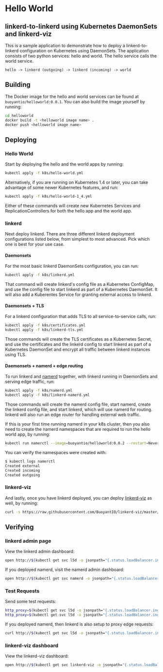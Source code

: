 # Hello World

## linkerd-to-linkerd using Kubernetes DaemonSets and linkerd-viz

This is a sample application to demonstrate how to deploy a linkerd-to-linkerd
configuration on Kubernetes using DaemonSets. The application consists of two
python services: hello and world. The hello service calls the world service.

```
hello -> linkerd (outgoing) -> linkerd (incoming) -> world
```

## Building

The Docker image for the hello and world services can be found at
`buoyantio/helloworld:0.0.1`. You can also build the image yourself by running:

```bash
cd helloworld
docker build -t <helloworld image name> .
docker push <helloworld image name>
```

## Deploying

### Hello World

Start by deploying the hello and the world apps by running:

```bash
kubectl apply -f k8s/hello-world.yml
```

Alternatively, if you are running on Kubernetes 1.4 or later, you can take
advantage of some newer Kubernetes features, and run:

```bash
kubectl apply -f k8s/hello-world-1_4.yml
```

Either of these commands will create new Kubernetes Services and
ReplicationControllers for both the hello app and the world app.

### linkerd

Next deploy linkerd. There are three different linkerd deployment configurations
listed below, from simplest to most advanced. Pick which one is best for your
use case.

#### Daemonsets

For the most basic linkerd DaemonSets configuration, you can run:

```bash
kubectl apply -f k8s/linkerd.yml
```

That command will create linkerd's config file as a Kubernetes ConfigMap, and
use the config file to start linkerd as part of a Kubernetes DaemonSet. It will
also add a Kuberentes Service for granting external access to linkerd.

#### Daemonsets + TLS

For a linkerd configuration that adds TLS to all service-to-service calls, run:

```bash
kubectl apply -f k8s/certificates.yml
kubectl apply -f k8s/linkerd-tls.yml
```

Those commands will create the TLS certificates as a Kubernetes Secret, and use
the certificates and the linkerd config to start linkerd as part of a Kubernetes
DaemonSet and encrypt all traffic between linkerd instances using TLS.

#### Daemonsets + namerd + edge routing

To run linkerd and [namerd](https://linkerd.io/in-depth/namerd/) together, with
linkerd running in DaemonSets and serving edge traffic, run:

```bash
kubectl apply -f k8s/namerd.yml
kubectl apply -f k8s/linkerd-namerd.yml
```

Those commands will create the namerd config file, start namerd, create the
linkerd config file, and start linkerd, which will use namerd for routing.
linkerd will also run an edge router for handling external web traffic.

If this is your first time running namerd in your k8s cluster, then you also
need to create the namerd namespaces that are required to run the hello world
app, by running:

```bash
kubectl run namerctl --image=buoyantio/helloworld:0.0.2 --restart=Never -- "./createNs.sh"
```

You can verify the namespaces were created with:

```bash
$ kubectl logs namerctl
Created external
Created incoming
Created outgoing
```

### linkerd-viz

And lastly, once you have linkerd deployed, you can deploy
[linkerd-viz](https://github.com/BuoyantIO/linkerd-viz) as well, by running:

```bash
curl -s https://raw.githubusercontent.com/BuoyantIO/linkerd-viz/master/k8s/linkerd-viz.yml | kubectl apply -f -
```

## Verifying

### linkerd admin page

View the linkerd admin dashboard:

```bash
open http://$(kubectl get svc l5d -o jsonpath="{.status.loadBalancer.ingress[0].ip}"):9990
```

If you deployed namerd, visit the namerd admin dashboard:

```bash
open http://$(kubectl get svc namerd -o jsonpath="{.status.loadBalancer.ingress[0].ip}"):9990
```

### Test Requests

Send some test requests:

```bash
http_proxy=$(kubectl get svc l5d -o jsonpath="{.status.loadBalancer.ingress[0].ip}"):4140 curl -s http://hello
http_proxy=$(kubectl get svc l5d -o jsonpath="{.status.loadBalancer.ingress[0].ip}"):4140 curl -s http://world
```

If you deployed namerd, then linkerd is also setup to proxy edge requests:

```bash
curl http://$(kubectl get svc l5d -o jsonpath="{.status.loadBalancer.ingress[0].ip}")
```

### linkerd-viz dashboard

View the linkerd-viz dashboard:

```bash
open http://$(kubectl get svc linkerd-viz -o jsonpath="{.status.loadBalancer.ingress[0].ip}")
```
